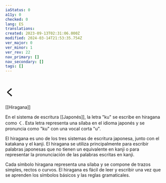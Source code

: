 ```yaml
---
iaStatus: 0
a11y: 0
checked: 0
lang: ES
translations: 
created: 2023-09-13T02:31:06.000Z
modified: 2024-03-14T21:53:35.754Z
ver_major: 0
ver_minor: 1
ver_rev: 22
nav_primary: []
nav_secondary: []
tags: []
---
```

# く

[[Hiragana]]

En el sistema de escritura [[Japonés]], la letra "ku" se escribe en hiragana como く. Esta letra representa una sílaba en el idioma japonés y se pronuncia como "ku" con una vocal corta "u".

El hiragana es uno de los tres sistemas de escritura japonesa, junto con el katakana y el kanji. El hiragana se utiliza principalmente para escribir palabras japonesas que no tienen un equivalente en kanji o para representar la pronunciación de las palabras escritas en kanji.

Cada símbolo hiragana representa una sílaba y se compone de trazos simples, rectos o curvos. El hiragana es fácil de leer y escribir una vez que se aprenden los símbolos básicos y las reglas gramaticales.